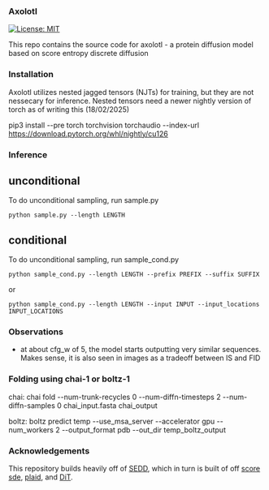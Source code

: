 ### Axolotl

[![License: MIT](https://img.shields.io/badge/License-MIT-yellow.svg)](LICENSE)

This repo contains the source code for axolotl - a protein diffusion model based on score entropy discrete diffusion


### Installation

Axolotl utilizes nested jagged tensors (NJTs) for training, but they are not nessecary for inference. Nested tensors need a newer nightly version of torch as of writing this (18/02/2025)

pip3 install --pre torch torchvision torchaudio --index-url https://download.pytorch.org/whl/nightly/cu126


### Inference

## unconditional

To do unconditional sampling, run sample.py

```
python sample.py --length LENGTH
```

## conditional

To do unconditional sampling, run sample_cond.py

```
python sample_cond.py --length LENGTH --prefix PREFIX --suffix SUFFIX
```
or
```
python sample_cond.py --length LENGTH --input INPUT --input_locations INPUT_LOCATIONS
```


### Observations

- at about cfg_w of 5, the model starts outputting very similar sequences. Makes sense, it is also seen in images as a tradeoff between IS and FID


### Folding using chai-1 or boltz-1

chai:
chai fold --num-trunk-recycles 0 --num-diffn-timesteps 2 --num-diffn-samples 0 chai_input.fasta chai_output

boltz:
boltz predict temp --use_msa_server --accelerator gpu --num_workers 2 --output_format pdb --out_dir temp_boltz_output


### Acknowledgements

This repository builds heavily off of [SEDD](https://github.com/louaaron/Score-Entropy-Discrete-Diffusion), which in turn is built of off [score sde](https://github.com/yang-song/score_sde_pytorch), [plaid](https://github.com/igul222/plaid), and [DiT](https://github.com/facebookresearch/DiT).